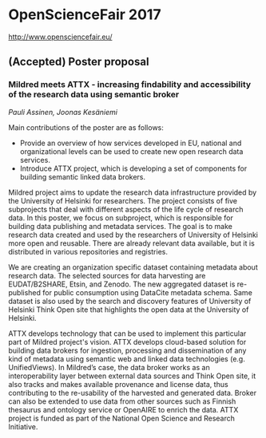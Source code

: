 # OpenScienceFair 2017

http://www.opensciencefair.eu/

## (Accepted) Poster proposal 

### Mildred meets ATTX - increasing findability and accessibility of the research data using semantic broker

*Pauli Assinen, Joonas Kesäniemi*

Main contributions of the poster are as follows:

* Provide an overview of how services developed in EU, national and organizational levels can be used to create new open research data services.
* Introduce ATTX project, which is developing a set of components for building semantic linked data brokers.

Mildred project aims to update the research data infrastructure provided by the University of Helsinki for researchers. The project consists of five subprojects that deal with different aspects of the life cycle of research data. In this poster, we focus on subproject, which is responsible for building data publishing and metadata services. The goal is to make research data created and used by the researchers of University of Helsinki more open and reusable. There are already relevant data available, but it is distributed in various repositories and registries.

We are creating an organization specific dataset containing metadata about research data. The selected sources for data harvesting are EUDAT/B2SHARE, Etsin, and Zenodo. The new aggregated dataset is re-published for public consumption using DataCite metadata schema. Same dataset is also used by the search and discovery features of University of Helsinki Think Open site that highlights the open data at the University of Helsinki.

ATTX develops technology that can be used to implement this particular part of Mildred project's vision. ATTX develops cloud-based solution for building data brokers for ingestion, processing and dissemination of any kind of metadata using semantic web and linked data technologies (e.g. UnifiedViews). In Mildred’s case, the data broker works as an interoperability layer between external data sources and Think Open site, it also tracks and makes available provenance and license data, thus contributing to the re-usability of the harvested and generated data. Broker can also be extended to use data from other sources such as Finnish thesaurus and ontology service or OpenAIRE to enrich the data. ATTX project is funded as part of the National Open Science and Research Initiative.
